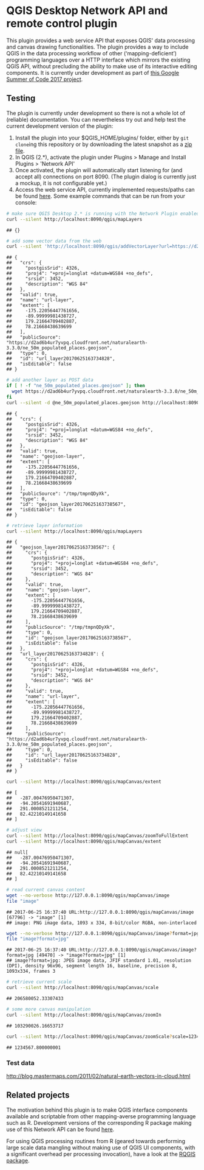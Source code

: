 QGIS Desktop Network API and remote control plugin
==================================================

This plugin provides a web service API that exposes QGIS' data processing and canvas drawing functionalities. The plugin provides a way to include QGIS in the data processing workflow of other (‘mapping-deficient’) programming languages over a HTTP interface which mirrors the existing QGIS API, without precluding the ability to make use of its interactive editing components. It is currently under development as part of [this Google Summer of Code 2017 project](https://summerofcode.withgoogle.com/projects/#5197021490184192).

Testing
-------

The plugin is currently under development so there is not a whole lot of (reliable) documentation. You can nevertheless try out and help test the current development version of the plugin:

1.  Install the plugin into your $QGIS\_HOME/plugins/ folder, either by `git clone`ing this repository or by downloading the latest snapshot as a [zip file](https://gitlab.com/qgisapi/networkapi/repository/archive.zip?ref=master).
2.  In QGIS (2.\*), activate the plugin under Plugins &gt; Manage and Install Plugins &gt; 'Network API'
3.  Once activated, the plugin will automatically start listening for (and accept all) connections on port 8090. (The plugin dialog is currently just a mockup, it is not configurable yet.)
4.  Access the web service API, currently implemented requests/paths can be found [here](https://gitlab.com/qgisapi/networkapi/blob/master/network_api_functions.py). Some example commands that can be run from your console:

``` bash
# make sure QGIS Desktop 2.* is running with the Network Plugin enabled, then:
curl --silent http://localhost:8090/qgis/mapLayers
```

    ## {}

``` bash
# add some vector data from the web
curl --silent 'http://localhost:8090/qgis/addVectorLayer?url=https://d2ad6b4ur7yvpq.cloudfront.net/naturalearth-3.3.0/ne_50m_populated_places.geojson&name=url-layer'
```

    ## {
    ##   "crs": {
    ##     "postgisSrid": 4326, 
    ##     "proj4": "+proj=longlat +datum=WGS84 +no_defs", 
    ##     "srsid": 3452, 
    ##     "description": "WGS 84"
    ##   }, 
    ##   "valid": true, 
    ##   "name": "url-layer", 
    ##   "extent": [
    ##     -175.22056447761656, 
    ##     -89.99999981438727, 
    ##     179.21664709402887, 
    ##     78.21668438639699
    ##   ], 
    ##   "publicSource": "https://d2ad6b4ur7yvpq.cloudfront.net/naturalearth-3.3.0/ne_50m_populated_places.geojson", 
    ##   "type": 0, 
    ##   "id": "url_layer20170625163734828", 
    ##   "isEditable": false
    ## }

``` bash
# add another layer as POST data
if [ ! -f "ne_50m_populated_places.geojson" ]; then
  wget https://d2ad6b4ur7yvpq.cloudfront.net/naturalearth-3.3.0/ne_50m_populated_places.geojson
fi
curl --silent -d @ne_50m_populated_places.geojson http://localhost:8090/qgis/addVectorLayer?name=geojson-layer
```

    ## {
    ##   "crs": {
    ##     "postgisSrid": 4326, 
    ##     "proj4": "+proj=longlat +datum=WGS84 +no_defs", 
    ##     "srsid": 3452, 
    ##     "description": "WGS 84"
    ##   }, 
    ##   "valid": true, 
    ##   "name": "geojson-layer", 
    ##   "extent": [
    ##     -175.22056447761656, 
    ##     -89.99999981438727, 
    ##     179.21664709402887, 
    ##     78.21668438639699
    ##   ], 
    ##   "publicSource": "/tmp/tmpnQDyXk", 
    ##   "type": 0, 
    ##   "id": "geojson_layer20170625163738567", 
    ##   "isEditable": false
    ## }

``` bash
# retrieve layer information
curl --silent http://localhost:8090/qgis/mapLayers
```

    ## {
    ##   "geojson_layer20170625163738567": {
    ##     "crs": {
    ##       "postgisSrid": 4326, 
    ##       "proj4": "+proj=longlat +datum=WGS84 +no_defs", 
    ##       "srsid": 3452, 
    ##       "description": "WGS 84"
    ##     }, 
    ##     "valid": true, 
    ##     "name": "geojson-layer", 
    ##     "extent": [
    ##       -175.22056447761656, 
    ##       -89.99999981438727, 
    ##       179.21664709402887, 
    ##       78.21668438639699
    ##     ], 
    ##     "publicSource": "/tmp/tmpnQDyXk", 
    ##     "type": 0, 
    ##     "id": "geojson_layer20170625163738567", 
    ##     "isEditable": false
    ##   }, 
    ##   "url_layer20170625163734828": {
    ##     "crs": {
    ##       "postgisSrid": 4326, 
    ##       "proj4": "+proj=longlat +datum=WGS84 +no_defs", 
    ##       "srsid": 3452, 
    ##       "description": "WGS 84"
    ##     }, 
    ##     "valid": true, 
    ##     "name": "url-layer", 
    ##     "extent": [
    ##       -175.22056447761656, 
    ##       -89.99999981438727, 
    ##       179.21664709402887, 
    ##       78.21668438639699
    ##     ], 
    ##     "publicSource": "https://d2ad6b4ur7yvpq.cloudfront.net/naturalearth-3.3.0/ne_50m_populated_places.geojson", 
    ##     "type": 0, 
    ##     "id": "url_layer20170625163734828", 
    ##     "isEditable": false
    ##   }
    ## }

``` bash
curl --silent http://localhost:8090/qgis/mapCanvas/extent
```

    ## [
    ##   -287.00476950471307, 
    ##   -94.20541691940687, 
    ##   291.0008521211254, 
    ##   82.42210149141658
    ## ]

``` bash
# adjust view
curl --silent http://localhost:8090/qgis/mapCanvas/zoomToFullExtent
curl --silent http://localhost:8090/qgis/mapCanvas/extent
```

    ## null[
    ##   -287.00476950471307, 
    ##   -94.20541691940687, 
    ##   291.0008521211254, 
    ##   82.42210149141658
    ## ]

``` bash
# read current canvas content
wget --no-verbose http://127.0.0.1:8090/qgis/mapCanvas/image
file "image"
```

    ## 2017-06-25 16:37:40 URL:http://127.0.0.1:8090/qgis/mapCanvas/image [67796] -> "image" [1]
    ## image: PNG image data, 1093 x 334, 8-bit/color RGBA, non-interlaced

``` bash
wget --no-verbose http://127.0.0.1:8090/qgis/mapCanvas/image?format=jpg
file "image?format=jpg"
```

    ## 2017-06-25 16:37:40 URL:http://127.0.0.1:8090/qgis/mapCanvas/image?format=jpg [49470] -> "image?format=jpg" [1]
    ## image?format=jpg: JPEG image data, JFIF standard 1.01, resolution (DPI), density 96x96, segment length 16, baseline, precision 8, 1093x334, frames 3

``` bash
# retrieve current scale
curl --silent http://localhost:8090/qgis/mapCanvas/scale
```

    ## 206580052.33307433

``` bash
# some more canvas manipulation
curl --silent http://localhost:8090/qgis/mapCanvas/zoomIn
```

    ## 103290026.16653717

``` bash
curl --silent http://localhost:8090/qgis/mapCanvas/zoomScale?scale=1234567.8
```

    ## 1234567.800000001

### Test data

<http://blog.mastermaps.com/2011/02/natural-earth-vectors-in-cloud.html>

Related projects
----------------

The motivation behind this plugin is to make QGIS interface components available and scriptable from other mapping-averse programming language such as R. Development versions of the corresponding R package making use of this Network API can be found [here](https://gitlab.com/qgisapi/rqgisapi).

For using QGIS processing routines from R (geared towards performing large scale data mangling without making use of QGIS UI components, with a significant overhead per processing invocation), have a look at the [RQGIS package](https://github.com/jannes-m/RQGIS).
